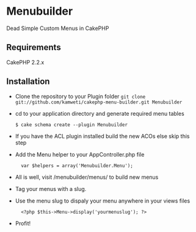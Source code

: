 Menubuilder
================

Dead Simple Custom Menus in CakePHP

## Requirements

 CakePHP 2.2.x


## Installation

* Clone the repository to your Plugin folder `git clone git://github.com/kamweti/cakephp-menu-builder.git Menubuilder`

* cd to your application directory and generate required menu tables

  ``$ cake schema create --plugin Menubuilder``

* If you have the ACL plugin installed build the new ACOs else skip this step

* Add the Menu helper to your AppController.php file

		var $helpers = array('Menubuilder.Menu');

* All is well, visit <your site address>/menubuilder/menus/ to build new menus

* Tag your menus with a slug.

* Use the menu slug to dispaly your menu anywhere in your views files

		<?php $this->Menu->display('yourmenuslug'); ?>

*	Profit!
